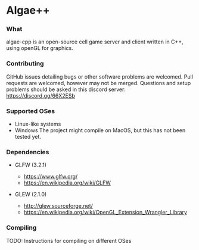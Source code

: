 # Algae++

### What
algae-cpp is an open-source cell game server and client written in C++, using openGL for graphics.

### Contributing
GitHub issues detailing bugs or other software problems are welcomed.
Pull requests are welcomed, however may not be merged.
Questions and setup problems should be asked in this discord server: https://discord.gg/66X2ESb

### Supported OSes
* Linux-like systems
* Windows
The project might compile on MacOS, but this has not been tested yet.

### Dependencies
* GLFW (3.2.1)
	* https://www.glfw.org/
	* https://en.wikipedia.org/wiki/GLFW

* GLEW (2.1.0)
	* http://glew.sourceforge.net/
	* https://en.wikipedia.org/wiki/OpenGL_Extension_Wrangler_Library

### Compiling
TODO: Instructions for compiling on different OSes
